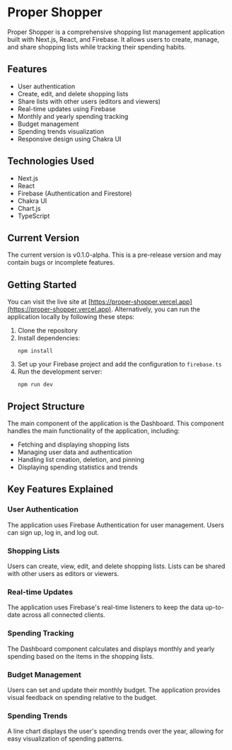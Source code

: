 # Proper Shopper

Proper Shopper is a comprehensive shopping list management application built with Next.js, React, and Firebase. It allows users to create, manage, and share shopping lists while tracking their spending habits.

## Features

- User authentication
- Create, edit, and delete shopping lists
- Share lists with other users (editors and viewers)
- Real-time updates using Firebase
- Monthly and yearly spending tracking
- Budget management
- Spending trends visualization
- Responsive design using Chakra UI

## Technologies Used

- Next.js
- React
- Firebase (Authentication and Firestore)
- Chakra UI
- Chart.js
- TypeScript

## Current Version

The current version is v0.1.0-alpha. This is a pre-release version and may contain bugs or incomplete features.

## Getting Started
You can visit the live site at [https://proper-shopper.vercel.app](https://proper-shopper.vercel.app). Alternatively, you can run the application locally by following these steps:

1. Clone the repository
2. Install dependencies:
   ```
   npm install
   ```
3. Set up your Firebase project and add the configuration to `firebase.ts`
4. Run the development server:
   ```
   npm run dev
   ```

## Project Structure

The main component of the application is the Dashboard. This component handles the main functionality of the application, including:

- Fetching and displaying shopping lists
- Managing user data and authentication
- Handling list creation, deletion, and pinning
- Displaying spending statistics and trends

## Key Features Explained

### User Authentication

The application uses Firebase Authentication for user management. Users can sign up, log in, and log out.

### Shopping Lists

Users can create, view, edit, and delete shopping lists. Lists can be shared with other users as editors or viewers.

### Real-time Updates

The application uses Firebase's real-time listeners to keep the data up-to-date across all connected clients.

### Spending Tracking

The Dashboard component calculates and displays monthly and yearly spending based on the items in the shopping lists.

### Budget Management

Users can set and update their monthly budget. The application provides visual feedback on spending relative to the budget.

### Spending Trends

A line chart displays the user's spending trends over the year, allowing for easy visualization of spending patterns.